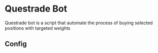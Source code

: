 # Questrade Bot

Questrade bot is a script that automate the process of buying selected positions with targeted weights

## Config